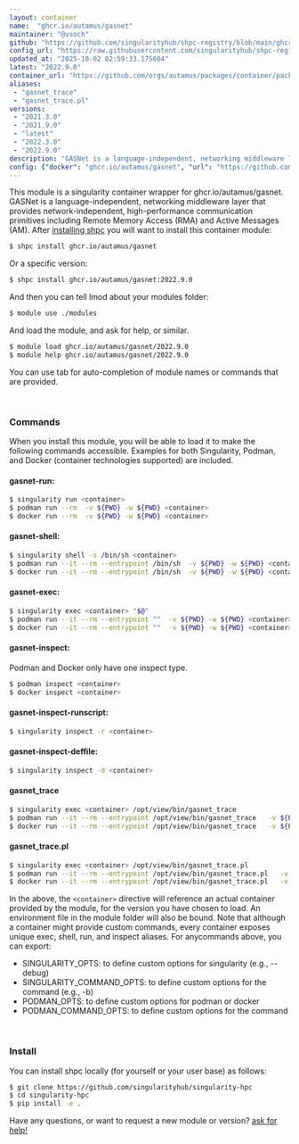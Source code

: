 ```yaml
---
layout: container
name:  "ghcr.io/autamus/gasnet"
maintainer: "@vsoch"
github: "https://github.com/singularityhub/shpc-registry/blob/main/ghcr.io/autamus/gasnet/container.yaml"
config_url: "https://raw.githubusercontent.com/singularityhub/shpc-registry/main/ghcr.io/autamus/gasnet/container.yaml"
updated_at: "2025-10-02 02:59:33.175604"
latest: "2022.9.0"
container_url: "https://github.com/orgs/autamus/packages/container/package/gasnet"
aliases:
 - "gasnet_trace"
 - "gasnet_trace.pl"
versions:
 - "2021.3.0"
 - "2021.9.0"
 - "latest"
 - "2022.3.0"
 - "2022.9.0"
description: "GASNet is a language-independent, networking middleware layer that provides network-independent, high-performance communication primitives including Remote Memory Access (RMA) and Active Messages (AM)."
config: {"docker": "ghcr.io/autamus/gasnet", "url": "https://github.com/orgs/autamus/packages/container/package/gasnet", "maintainer": "@vsoch", "description": "GASNet is a language-independent, networking middleware layer that provides network-independent, high-performance communication primitives including Remote Memory Access (RMA) and Active Messages (AM).", "latest": {"2022.9.0": "sha256:ae4e45831d01f149c1e49066fb40e023da3e6a618ce21b7cedd1d84c9941db18"}, "tags": {"2021.3.0": "sha256:d47d6fda408012c29949a208ef7b714f50fb695735e603ce6258071396a6a9fb", "2021.9.0": "sha256:cb5e93afa7e118bf9d18bc16a036f6ff801806fb0c136efa1cd274ad458b43b7", "latest": "sha256:ae4e45831d01f149c1e49066fb40e023da3e6a618ce21b7cedd1d84c9941db18", "2022.3.0": "sha256:8d634577188c013159ac897b5c2b42ab889faa1e3470dfe3884179587ce3d3da", "2022.9.0": "sha256:ae4e45831d01f149c1e49066fb40e023da3e6a618ce21b7cedd1d84c9941db18"}, "aliases": {"gasnet_trace": "/opt/view/bin/gasnet_trace", "gasnet_trace.pl": "/opt/view/bin/gasnet_trace.pl"}}
---
```


This module is a singularity container wrapper for ghcr.io/autamus/gasnet.
GASNet is a language-independent, networking middleware layer that provides network-independent, high-performance communication primitives including Remote Memory Access (RMA) and Active Messages (AM).
After [installing shpc](#install) you will want to install this container module:


```bash
$ shpc install ghcr.io/autamus/gasnet
```

Or a specific version:

```bash
$ shpc install ghcr.io/autamus/gasnet:2022.9.0
```

And then you can tell lmod about your modules folder:

```bash
$ module use ./modules
```

And load the module, and ask for help, or similar.

```bash
$ module load ghcr.io/autamus/gasnet/2022.9.0
$ module help ghcr.io/autamus/gasnet/2022.9.0
```

You can use tab for auto-completion of module names or commands that are provided.

<br>

### Commands

When you install this module, you will be able to load it to make the following commands accessible.
Examples for both Singularity, Podman, and Docker (container technologies supported) are included.

#### gasnet-run:

```bash
$ singularity run <container>
$ podman run --rm  -v ${PWD} -w ${PWD} <container>
$ docker run --rm  -v ${PWD} -w ${PWD} <container>
```

#### gasnet-shell:

```bash
$ singularity shell -s /bin/sh <container>
$ podman run --it --rm --entrypoint /bin/sh  -v ${PWD} -w ${PWD} <container>
$ docker run --it --rm --entrypoint /bin/sh  -v ${PWD} -w ${PWD} <container>
```

#### gasnet-exec:

```bash
$ singularity exec <container> "$@"
$ podman run --it --rm --entrypoint ""  -v ${PWD} -w ${PWD} <container> "$@"
$ docker run --it --rm --entrypoint ""  -v ${PWD} -w ${PWD} <container> "$@"
```

#### gasnet-inspect:

Podman and Docker only have one inspect type.

```bash
$ podman inspect <container>
$ docker inspect <container>
```

#### gasnet-inspect-runscript:

```bash
$ singularity inspect -r <container>
```

#### gasnet-inspect-deffile:

```bash
$ singularity inspect -d <container>
```


#### gasnet_trace

```bash
$ singularity exec <container> /opt/view/bin/gasnet_trace
$ podman run --it --rm --entrypoint /opt/view/bin/gasnet_trace   -v ${PWD} -w ${PWD} <container> -c " $@"
$ docker run --it --rm --entrypoint /opt/view/bin/gasnet_trace   -v ${PWD} -w ${PWD} <container> -c " $@"
```


#### gasnet_trace.pl

```bash
$ singularity exec <container> /opt/view/bin/gasnet_trace.pl
$ podman run --it --rm --entrypoint /opt/view/bin/gasnet_trace.pl   -v ${PWD} -w ${PWD} <container> -c " $@"
$ docker run --it --rm --entrypoint /opt/view/bin/gasnet_trace.pl   -v ${PWD} -w ${PWD} <container> -c " $@"
```



In the above, the `<container>` directive will reference an actual container provided
by the module, for the version you have chosen to load. An environment file in the
module folder will also be bound. Note that although a container
might provide custom commands, every container exposes unique exec, shell, run, and
inspect aliases. For anycommands above, you can export:

 - SINGULARITY_OPTS: to define custom options for singularity (e.g., --debug)
 - SINGULARITY_COMMAND_OPTS: to define custom options for the command (e.g., -b)
 - PODMAN_OPTS: to define custom options for podman or docker
 - PODMAN_COMMAND_OPTS: to define custom options for the command

<br>

### Install

You can install shpc locally (for yourself or your user base) as follows:

```bash
$ git clone https://github.com/singularityhub/singularity-hpc
$ cd singularity-hpc
$ pip install -e .
```

Have any questions, or want to request a new module or version? [ask for help!](https://github.com/singularityhub/singularity-hpc/issues)
